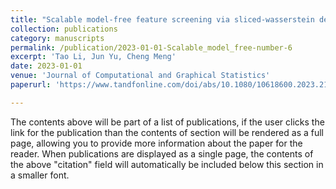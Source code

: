 ```yaml
---
title: "Scalable model-free feature screening via sliced-wasserstein dependency"
collection: publications
category: manuscripts
permalink: /publication/2023-01-01-Scalable_model_free-number-6
excerpt: 'Tao Li, Jun Yu, Cheng Meng'
date: 2023-01-01
venue: 'Journal of Computational and Graphical Statistics'
paperurl: 'https://www.tandfonline.com/doi/abs/10.1080/10618600.2023.2183213'

---
```


The contents above will be part of a list of publications, if the user clicks the link for the publication than the contents of section will be rendered as a full page, allowing you to provide more information about the paper for the reader. When publications are displayed as a single page, the contents of the above "citation" field will automatically be included below this section in a smaller font.